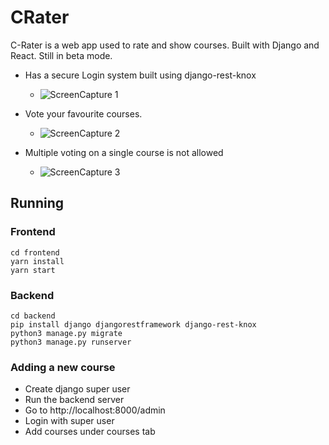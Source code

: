 # CRater
C-Rater is a web app used to rate and show courses.
Built with Django and React.
Still in beta mode.

* Has a secure Login system built using django-rest-knox
	* ![ScreenCapture 1](https://github.com/jijinkh/CRater/blob/main/ScreenCapture/3.gif)


* Vote your favourite courses.
	* ![ScreenCapture 2](https://github.com/jijinkh/CRater/blob/main/ScreenCapture/2.gif)


* Multiple voting on a single course is not allowed
	* ![ScreenCapture 3](https://github.com/jijinkh/CRater/blob/main/ScreenCapture/1.gif)

## Running

### Frontend

	cd frontend
	yarn install
	yarn start

### Backend

	cd backend
	pip install django djangorestframework django-rest-knox
	python3 manage.py migrate
	python3 manage.py runserver

### Adding a new course
* Create django super user
* Run the backend server
* Go to http://localhost:8000/admin
* Login with super user
* Add courses under courses tab
